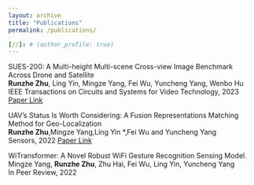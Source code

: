 ```yaml
---
layout: archive
title: "Publications"
permalink: /publications/

[//]: # (author_profile: true)
---
```

SUES-200: A Multi-height Multi-scene Cross-view Image Benchmark Across Drone and Satellite \
**Runzhe Zhu**, Ling Yin, Mingze Yang, Fei Wu, Yuncheng Yang, Wenbo Hu \
IEEE Transactions on Circuits and Systems for Video Technology, 2023 [Paper Link](https://arxiv.org/abs/2204.10704) 

UAV’s Status Is Worth Considering: A Fusion Representations Matching Method for Geo-Localization \
**Runzhe Zhu**,Mingze Yang,Ling Yin *,Fei Wu and Yuncheng Yang \
Sensors, 2022 [Paper Link](https://doi.org/10.3390/s23020720) 

WiTransformer: A Novel Robust WiFi Gesture Recognition Sensing Model. \
Mingze Yang, **Runzhe Zhu**, Zhu Hai, Fei Wu, Ling Yin, Yuncheng Yang \
In Peer Review, 2022


